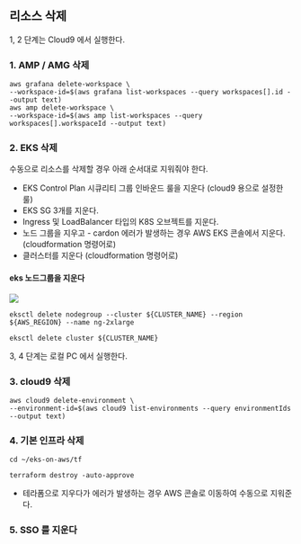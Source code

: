 ## 리소스 삭제 ##

1, 2 단계는 Cloud9 에서 실행한다.

### 1. AMP / AMG 삭제 ###

```
aws grafana delete-workspace \
--workspace-id=$(aws grafana list-workspaces --query workspaces[].id --output text)
aws amp delete-workspace \
--workspace-id=$(aws amp list-workspaces --query workspaces[].workspaceId --output text)
```

### 2. EKS 삭제 ### 

수동으로 리소스를 삭제할 경우 아래 순서대로 지워줘야 한다.
* EKS Control Plan 시큐리티 그룹 인바운드 룰을 지운다 (cloud9 용으로 설정한 룰)
* EKS SG 3개를 지운다. 
* Ingress 및 LoadBalancer 타입의 K8S 오브젝트를 지운다.
* 노드 그룹을 지우고 - cardon 에러가 발생하는 경우 AWS EKS 콘솔에서 지운다. (cloudformation 명령어로)
* 클러스터를 지운다 (cloudformation 명령어로)

#### eks 노드그룹을 지운다 ####
![](https://github.com/gnosia93/eks-on-aws/blob/main/images/cloudformation-eks-nodegroup.png)
```
eksctl delete nodegroup --cluster ${CLUSTER_NAME} --region ${AWS_REGION} --name ng-2xlarge

eksctl delete cluster ${CLUSTER_NAME}
```

3, 4 단계는 로컬 PC 에서 실행한다.

### 3. cloud9 삭제 ###

```
aws cloud9 delete-environment \
--environment-id=$(aws cloud9 list-environments --query environmentIds --output text) 
```

### 4. 기본 인프라 삭제 ###

```
cd ~/eks-on-aws/tf

terraform destroy -auto-approve
```
* 테라폼으로 지우다가 에러가 발생하는 경우 AWS 콘솔로 이동하여 수동으로 지워준다.

### 5. SSO 를 지운다 ###
